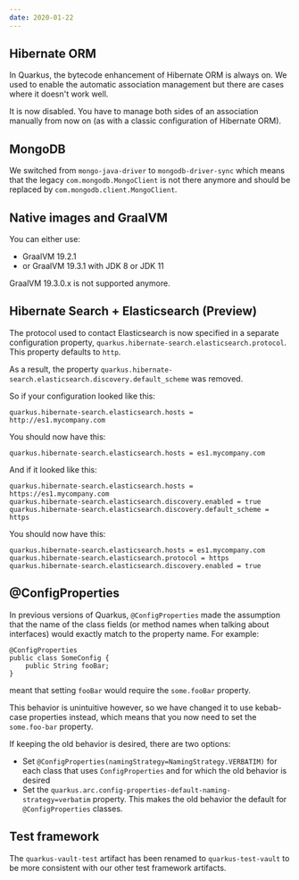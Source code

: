 ```yaml
---
date: 2020-01-22
---
```

## Hibernate ORM

In Quarkus, the bytecode enhancement of Hibernate ORM is always on.
We used to enable the automatic association management but there are cases where it doesn't work well.

It is now disabled. You have to manage both sides of an association manually from now on (as with a classic configuration of Hibernate ORM).

## MongoDB

We switched from `mongo-java-driver` to `mongodb-driver-sync` which means that the legacy `com.mongodb.MongoClient` is not there anymore and should be replaced by `com.mongodb.client.MongoClient`.

## Native images and GraalVM

You can either use:

 * GraalVM 19.2.1
 * or GraalVM 19.3.1 with JDK 8 or JDK 11

GraalVM 19.3.0.x is not supported anymore.

## Hibernate Search + Elasticsearch (Preview)

The protocol used to contact Elasticsearch is now specified in a separate configuration property, `quarkus.hibernate-search.elasticsearch.protocol`. This property defaults to `http`. 

As a result, the property `quarkus.hibernate-search.elasticsearch.discovery.default_scheme` was removed.

So if your configuration looked like this:
```
quarkus.hibernate-search.elasticsearch.hosts = http://es1.mycompany.com
```

You should now have this:
```
quarkus.hibernate-search.elasticsearch.hosts = es1.mycompany.com
```

And if it looked like this:
```
quarkus.hibernate-search.elasticsearch.hosts = https://es1.mycompany.com
quarkus.hibernate-search.elasticsearch.discovery.enabled = true
quarkus.hibernate-search.elasticsearch.discovery.default_scheme = https
```

You should now have this:
```
quarkus.hibernate-search.elasticsearch.hosts = es1.mycompany.com
quarkus.hibernate-search.elasticsearch.protocol = https
quarkus.hibernate-search.elasticsearch.discovery.enabled = true
```

## @ConfigProperties

In previous versions of Quarkus, `@ConfigProperties` made the assumption that the name of the class fields (or method names when talking about interfaces) would exactly match to the property name.
For example:

```
@ConfigProperties
public class SomeConfig {
    public String fooBar;
}
```

meant that setting `fooBar` would require the `some.fooBar` property.

This behavior is unintuitive however, so we have changed it to use kebab-case properties instead, which means that you now need to set the `some.foo-bar` property.

If keeping the old behavior is desired, there are two options:

* Set `@ConfigProperties(namingStrategy=NamingStrategy.VERBATIM)` for each class that uses `ConfigProperties` and for which the old behavior is desired
* Set the `quarkus.arc.config-properties-default-naming-strategy=verbatim` property. This makes the old behavior the default for `@ConfigProperties` classes.

## Test framework

The `quarkus-vault-test` artifact has been renamed to `quarkus-test-vault` to be more consistent with our other test framework artifacts.